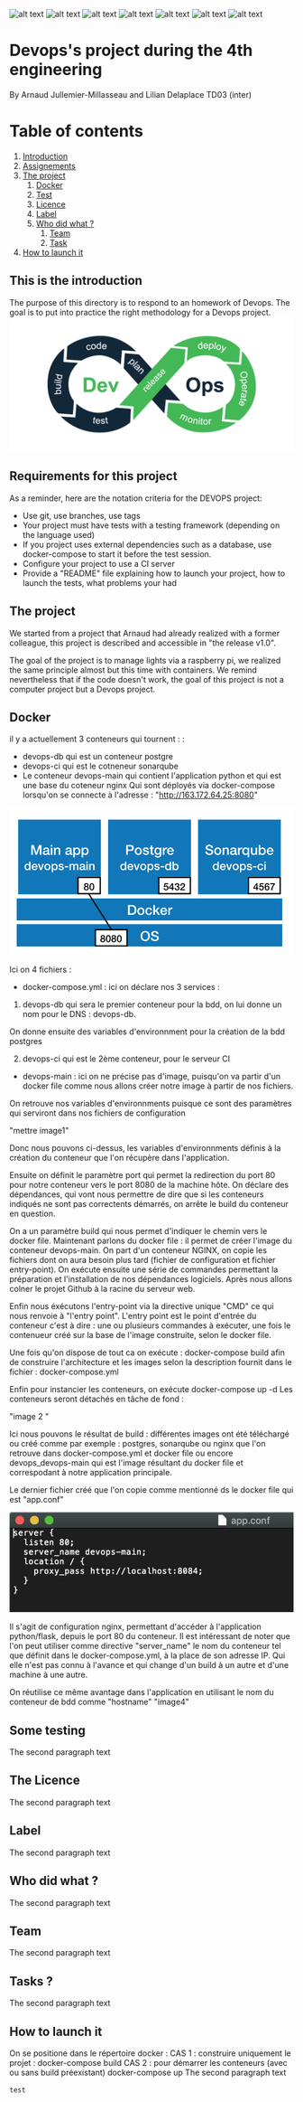 ![alt text](https://img.shields.io/github/license/taurus-silver-17/Devops-ing4)
![alt text](https://img.shields.io/badge/Python-3.6-green "Logo Title Text 1")
![alt text](https://img.shields.io/badge/Docker%20Build-Passing-green)
![alt text](https://img.shields.io/badge/Docker%20Build%20-Automated-blue)
![alt text](https://img.shields.io/badge/Build-failure-red)
![alt text](https://img.shields.io/github/forks/taurus-silver-17/Devops-ing4)
![alt text](https://img.shields.io/github/repo-size/Taurus-silver-17/Devops-ing4)

# Devops's project during the 4th engineering 
By Arnaud Jullemier-Millasseau and Lilian Delaplace TD03 (inter)



# Table of contents
1. [Introduction](#introduction)
2. [Assignements](#assignements)
3. [The project](#theproject)
    1. [Docker](#docker)
    2. [Test](#test)
    3. [Licence](#licence)
    4. [Label](#label)
    5. [Who did what ?](#who)
        1. [Team](#team)
        2. [Task](#task)
4. [How to launch it](#nasa)

## This is the introduction <a name="introduction"></a>
The purpose of this directory is to respond to an homework of Devops. The goal is to put into practice the right methodology for a Devops project.
![alt text](https://github.com/taurus-silver-17/Devops-ing4/blob/master/static/img/devops.png)

## Requirements for this project <a name="assignements"></a>
 As a reminder, here are the notation criteria for the DEVOPS project:
- Use git, use branches, use tags
- Your project must have tests with a testing framework (depending on the language used)
- If you project uses external dependencies such as a database, use docker-compose to start it before the test session.
- Configure your project to use a CI server
- Provide a "README" file explaining how to launch your project, how to launch the tests, what problems your had

## The project <a name="theproject"></a>
We started from a project that Arnaud had already realized with a former colleague, this project is described and accessible in "the release v1.0". 

The goal of the project is to manage lights via a raspberry pi, we realized the same principle almost but this time with containers. We remind nevertheless that if the code doesn't work, the goal of this project is not a computer project but a Devops project. 



## Docker <a name="docker"></a>
  il y a actuellement 3 conteneurs qui tournent : :
- devops-db qui est un conteneur postgre
- devops-ci qui est le cotneneur sonarqube
- Le conteneur devops-main qui contient l'application python et qui est une base du coteneur nginx Qui sont déployés via         docker-compose lorsqu'on se connecte à l'adresse : "http://163.172.64.25:8080"
  
![alt text](https://github.com/taurus-silver-17/Devops-ing4/blob/master/static/img/schema_docker.png)

  Ici on 4 fichiers : 

- docker-compose.yml : ici on déclare nos 3 services : 
1. devops-db qui sera le premier conteneur pour la bdd, on lui donne un nom pour le DNS : devops-db. 

On donne ensuite des variables d'environnment pour la création de la bdd postgres

2. devops-ci qui est le 2ème conteneur, pour le serveur CI 
- devops-main : ici on ne précise pas d'image, puisqu'on va partir d'un docker file comme nous allons créer notre image à       partir de nos fichiers. 

On retrouve nos variables d'environnments puisque ce sont des paramètres qui serviront dans nos fichiers de configuration 

"mettre image1" 

Donc nous pouvons ci-dessus, les variables d'environnments définis à la création du conteneur que l'on récupère dans l'application.

Ensuite on définit le paramètre port qui permet la redirection du port 80 pour notre conteneur vers le port 8080 de la machine hôte. On déclare des dépendances, qui vont nous permettre de dire que si les conteneurs indiqués ne sont pas correctents démarrés, on arrête le build du conteneur en question. 

On a un paramètre build qui nous permet d'indiquer le chemin vers le docker file. Maintenant parlons du docker file : il permet de créer l'image du conteneur devops-main. On part d'un conteneur NGINX, on copie les fichiers dont on aura besoin plus tard (fichier de configuration et fichier entry-point). 
On exécute ensuite une série de commandes permettant la préparation et l'installation de nos dépendances logiciels. Après nous allons colner le projet Github à la racine du serveur web. 

Enfin nous éxécutons l'entry-point via la directive unique "CMD" ce qui nous renvoie à "l'entry point". L'entry point est le point d'entrée du conteneur c'est à dire : une ou plusieurs commandes à exécuter, une fois le contenueur créé sur la base de l'image construite, selon le docker file. 

Une fois qu'on dispose de tout ca on exécute : docker-compose build afin de construire l'architecture et les images selon la description fournit dans le fichier : docker-compose.yml

Enfin pour instancier les conteneurs, on exécute docker-compose up -d Les conteneurs seront détachés en tâche de fond : 

"image 2 "

Ici nous pouvons le résultat de build : différentes images ont été téléchargé ou créé comme par exemple : postgres, sonarqube ou nginx que l'on retrouve dans docker-compose.yml et docker file ou encore devops_devops-main qui est l'image résultant du docker file et correspodant à notre application principale.

Le dernier fichier créé que l'on copie comme mentionné ds le docker file qui est "app.conf" 

![alt text](https://github.com/taurus-silver-17/Devops-ing4/blob/master/static/img/app_conf.png)

Il s'agit de configuration nginx, permettant d'accéder à l'application python/flask, depuis le port 80 du conteneur. Il est intéressant de noter que l'on peut utiliser comme directive "server_name" le nom du conteneur tel que définit dans le docker-compose.yml, à la place de son adresse IP. Qui elle n'est pas connu à l'avance et qui change d'un build à un autre et d'une machine à une autre.

On réutilise ce même avantage dans l'application en utilisant le nom du conteneur de bdd comme "hostname" "image4"



## Some testing <a name="test"></a>
The second paragraph text

## The Licence <a name="licence"></a>
The second paragraph text

## Label <a name="label"></a>
The second paragraph text

## Who did what ? <a name="who"></a>
The second paragraph text

## Team  <a name="team"></a>
The second paragraph text

## Tasks ? <a name="task"></a>
The second paragraph text

## How to launch it <a name="nasa"></a>
On se positione dans le répertoire docker : CAS 1 : construire uniquement le projet : docker-compose build CAS 2 : pour démarrer les conteneurs (avec ou sans build préexistant) docker-compose up
The second paragraph text
```
test
```
